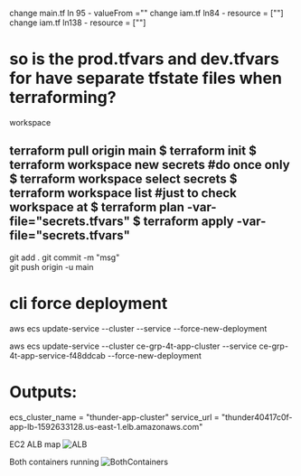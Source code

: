 change main.tf ln 95 - valueFrom =""
change iam.tf ln84 - resource = [""]
change iam.tf ln138 - resource = [""]

# so is the prod.tfvars and dev.tfvars for have separate tfstate files when terraforming?
workspace

terraform pull origin main
$ terraform init
$ terraform workspace new secrets #do once only
$ terraform workspace select secrets
$ terraform workspace list #just to check workspace at
$ terraform plan -var-file="secrets.tfvars"
$ terraform apply -var-file="secrets.tfvars"
----------------------------------------------------

git add .
git commit -m "msg"  
git push origin -u main


# cli force deployment
aws ecs update-service --cluster <cluster-name> --service <service-name> --force-new-deployment

aws ecs update-service --cluster ce-grp-4t-app-cluster --service ce-grp-4t-app-service-f48ddcab --force-new-deployment


# Outputs:

ecs_cluster_name = "thunder-app-cluster"
service_url = "thunder40417c0f-app-lb-1592633128.us-east-1.elb.amazonaws.com"



EC2 ALB map
![ALB](/images/alb.png)

Both containers running
![BothContainers](/images/bothContainers.png)